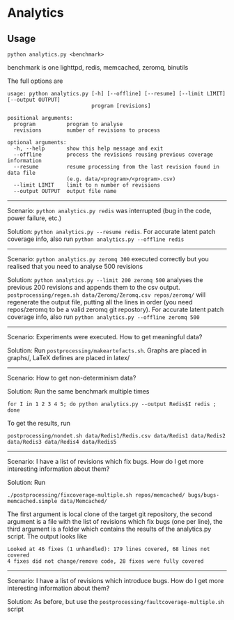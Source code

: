 Analytics
=========

Usage
-----

```
python analytics.py <benchmark>
```

benchmark is one lighttpd, redis, memcached, zeromq, binutils

The full options are

```
usage: python analytics.py [-h] [--offline] [--resume] [--limit LIMIT] [--output OUTPUT]
                           program [revisions]

positional arguments:
  program          program to analyse
  revisions        number of revisions to process

optional arguments:
  -h, --help       show this help message and exit
  --offline        process the revisions reusing previous coverage information
  --resume         resume processing from the last revision found in data file
                   (e.g. data/<program>/<program>.csv)
  --limit LIMIT    limit to n number of revisions
  --output OUTPUT  output file name
```

---

Scenario: `python analytics.py redis` was interrupted (bug in the code, power failure, etc.)

Solution: `python analytics.py --resume redis`. For accurate latent patch coverage info, also run `python analytics.py --offline redis`

---

Scenario: `python analytics.py zeromq 300` executed correctly but you realised that you need to analyse 500 revisions

Solution: `python analytics.py --limit 200 zeromq 500` analyses the previous 200 revisions and appends them to the csv output. `postprocessing/regen.sh data/Zeromq/Zeromq.csv repos/zeromq/` will regenerate the output file, putting all the lines in order (you need repos/zeromq to be a valid zeromq git repostory). For accurate latent patch coverage info, also run `python analytics.py --offline zeromq 500`

---

Scenario: Experiments were executed. How to get meaningful data?

Solution: Run `postprocessing/makeartefacts.sh`. Graphs are placed in graphs/, LaTeX defines are placed in latex/

---

Scenario: How to get non-determinism data?

Solution: Run the same benchmark multiple times
```
for I in 1 2 3 4 5; do python analytics.py --output Redis$I redis ; done
```

To get the results, run
```
postprocessing/nondet.sh data/Redis1/Redis.csv data/Redis1 data/Redis2 data/Redis3 data/Redis4 data/Redis5
```

---

Scenario: I have a list of revisions which fix bugs. How do I get more interesting information about them?

Solution:  Run
```
./postprocessing/fixcoverage-multiple.sh repos/memcached/ bugs/bugs-memcached.simple data/Memcached/
```
The first argument is local clone of the target git repository, the second argument is a file with the list of revisions which fix bugs (one per line), the third argument is a folder which contains the results of the analytics.py script.
The output looks like
```
Looked at 46 fixes (1 unhandled): 179 lines covered, 68 lines not covered
4 fixes did not change/remove code, 28 fixes were fully covered
```

---

Scenario: I have a list of revisions which introduce bugs. How do I get more interesting information about them?

Solution: As before, but use the `postprocessing/faultcoverage-multiple.sh` script

